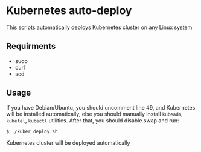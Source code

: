 # Kubernetes auto-deploy
This scripts automatically deploys Kubernetes cluster on any Linux system

## Requirments
+ sudo
+ curl
+ sed

## Usage
If you have Debian/Ubuntu, you should uncomment line 49, and Kubernetes will be installed automatically, else you should manually install `kubeadm`, `kubetel`, `kubectl` utilities. After that, you should disable swap and run:
```
$ ./kuber_deploy.sh
```
Kubernetes cluster will be deployed automatically
